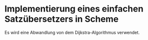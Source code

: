 # Implementierung eines einfachen Satzübersetzers in Scheme

Es wird eine Abwandlung von dem Dijkstra-Algorithmus verwendet.
